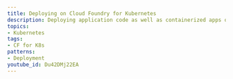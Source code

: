 ```yaml
---
title: Deploying on Cloud Foundry for Kubernetes
description: Deploying application code as well as containerized apps on Cloud Foundry for Kubernetes
topics:
- Kubernetes
tags:
- CF for K8s
patterns:
- Deployment
youtube_id: Du42DMj22EA
---
```

